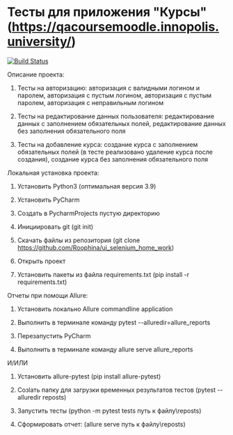 # Тесты для приложения "Курсы" (https://qacoursemoodle.innopolis.university/)
[![Build Status](https://app.travis-ci.com/Roophina/ui_selenium_home_work.svg?branch=master)](https://app.travis-ci.com/Roophina/ui_selenium_home)


Описание проекта:

1) Тесты на авторизацию: авторизация с валидными логином и паролем, авторизация с пустым логином, авторизация с пустым паролем, авторизация с неправильным логином

2) Тесты на редактирование данных пользователя: редактирование данных с заполнением обязательных полей, редактирование данных без заполнения обязательного поля

3) Тесты на добавление курса: создание курса с заполнением обязательных полей (в тесте реализовано удаление курса после создания), создание курса без заполнения обязательного поля


Локальная установка проекта:

1) Установить Python3 (оптимальная версия 3.9)

2) Установить PyCharm

3) Создать в PycharmProjects пустую директорию

4) Инициировать git (git init)

5) Скачать файлы из репозитория (git clone https://github.com/Roophina/ui_selenium_home_work)

6) Открыть проект

7) Установить пакеты из файла requirements.txt (pip install -r requirements.txt)



Отчеты при помощи Allure:

1) Установить локально Allure commandline application

2) Выполнить в терминале команду pytest --alluredir=allure_reports

3) Перезапустить PyCharm

4) Выполнить в терминале команду allure serve allure_reports

И/ИЛИ

1) Установить allure-pytest (pip install allure-pytest)

2) Созlать папку для загрузки временных результатов тестов (pytest --alluredir reposts)

3) Запустить тесты (python -m pytest tests путь к файлу\reposts)

4) Сформировать отчет: (allure serve путь к файлу\reposts)
